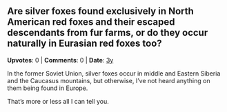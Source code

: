## Are silver foxes found exclusively in North American red foxes and their escaped descendants from fur farms, or do they occur naturally in Eurasian red foxes too?
    
**Upvotes**: 0 | **Comments**: 0 | **Date**: [3y](https://www.quora.com/Are-silver-foxes-found-exclusively-in-North-American-red-foxes-and-their-escaped-descendants-from-fur-farms-or-do-they-occur-naturally-in-Eurasian-red-foxes-too/answer/Gary-Meaney)

In the former Soviet Union, silver foxes occur in middle and Eastern Siberia and the Caucasus mountains, but otherwise, I’ve not heard anything on them being found in Europe.

That’s more or less all I can tell you.

